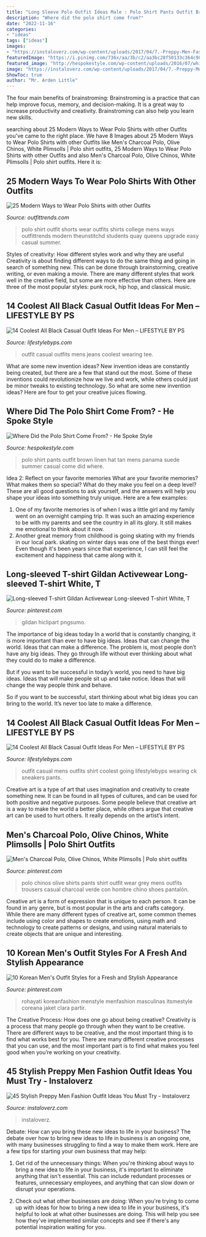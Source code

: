 ```yaml
---
title: "Long Sleeve Polo Outfit Ideas Male : Polo Shirt Pants Outfit Brown Linen Hat Tan Mens Panama Suede Summer Casual Come Did Where"
description: "Where did the polo shirt come from?"
date: "2022-11-16"
categories:
- "ideas"
tags: ["ideas"]
images:
- "https://instaloverz.com/wp-content/uploads/2017/04/7.-Preppy-Men-Fashion.jpg"
featuredImage: "https://i.pinimg.com/736x/aa/3b/c2/aa3bc28f50133c364c98df8d8f62a3d6.jpg"
featured_image: "http://hespokestyle.com/wp-content/uploads/2016/07/white-polo-shirt-tan-linen-pants-panama-hat-brown-suede-loafers-mens-casual-summer-outfit-ideas-7.jpg"
image: "https://instaloverz.com/wp-content/uploads/2017/04/7.-Preppy-Men-Fashion.jpg"
ShowToc: true
author: "Mr. Arden Little"
---
```



The four main benefits of brainstroming:
Brainstroming is a practice that can help improve focus, memory, and decision-making. It is a great way to increase productivity and creativity. Brainstroming can also help you learn new skills.

	

		
searching about 25 Modern Ways to Wear Polo Shirts with other Outfits you've came to the right place. We have 8 Images about 25 Modern Ways to Wear Polo Shirts with other Outfits like Men&#039;s Charcoal Polo, Olive Chinos, White Plimsolls | Polo shirt outfits, 25 Modern Ways to Wear Polo Shirts with other Outfits and also Men&#039;s Charcoal Polo, Olive Chinos, White Plimsolls | Polo shirt outfits. Here it is:
		
    
## 25 Modern Ways To Wear Polo Shirts With Other Outfits

<img loading=lazy src="https://www.outfittrends.com/wp-content/uploads/2014/08/white-polo-shirt.jpg" onerror="this.onerror=null;this.src='https://tse3.mm.bing.net/th?id=OIP.dBrS5dclZ650D_7o6SaXKwHaLJ&amp;pid=15.1';" alt="25 Modern Ways to Wear Polo Shirts with other Outfits">

_Source: outfittrends.com_

>polo shirt outfit shorts wear outfits shirts college mens ways outfittrends modern theunstitchd students quay queens upgrade easy casual summer. 

	

Styles of creativity: How different styles work and why they are useful
Creativity is about finding different ways to do the same thing and going in search of something new. This can be done through brainstorming, creative writing, or even making a movie. There are many different styles that work well in the creative field, but some are more effective than others. Here are three of the most popular styles: punk rock, hip hop, and classical music.

    
## 14 Coolest All Black Casual Outfit Ideas For Men – LIFESTYLE BY PS

<img loading=lazy src="https://cdn.shopify.com/s/files/1/0162/2116/files/All_black_outfit_ideas_for_mentitled_design_8.jpg?v=1509700749" onerror="this.onerror=null;this.src='https://tse1.mm.bing.net/th?id=OIP.AqEEwfSDM2BFbRIRc2ypLQHaLG&amp;pid=15.1';" alt="14 Coolest All Black Casual Outfit Ideas For Men – LIFESTYLE BY PS">

_Source: lifestylebyps.com_

>outfit casual outfits mens jeans coolest wearing tee. 

	

What are some new invention ideas?
New invention ideas are constantly being created, but there are a few that stand out the most. Some of these inventions could revolutionize how we live and work, while others could just be minor tweaks to existing technology. So what are some new invention ideas? Here are four to get your creative juices flowing.

    
## Where Did The Polo Shirt Come From? - He Spoke Style

<img loading=lazy src="http://hespokestyle.com/wp-content/uploads/2016/07/white-polo-shirt-tan-linen-pants-panama-hat-brown-suede-loafers-mens-casual-summer-outfit-ideas-7.jpg" onerror="this.onerror=null;this.src='https://tse1.mm.bing.net/th?id=OIP.71HqtRLPCWStzswcZgoFVgHaLH&amp;pid=15.1';" alt="Where Did the Polo Shirt Come From? - He Spoke Style">

_Source: hespokestyle.com_

>polo shirt pants outfit brown linen hat tan mens panama suede summer casual come did where. 

	

Idea 2: Reflect on your favorite memories
What are your favorite memories? What makes them so special? What do they make you feel on a deep level? These are all good questions to ask yourself, and the answers will help you shape your ideas into something truly unique. Here are a few examples: 
1. One of my favorite memories is of when I was a little girl and my family went on an overnight camping trip. It was such an amazing experience to be with my parents and see the country in all its glory. It still makes me emotional to think about it now. 
2. Another great memory from childhood is going skating with my friends in our local park. skating on winter days was one of the best things ever! Even though it's been years since that experience, I can still feel the excitement and happiness that came along with it. 

    
## Long-sleeved T-shirt Gildan Activewear Long-sleeved T-shirt White, T

<img loading=lazy src="https://i.pinimg.com/736x/aa/3b/c2/aa3bc28f50133c364c98df8d8f62a3d6.jpg" onerror="this.onerror=null;this.src='https://tse3.mm.bing.net/th?id=OIP.0tm1nMjA1XULZkj9QvKLTAHaJQ&amp;pid=15.1';" alt="Long-sleeved T-shirt Gildan Activewear Long-sleeved T-shirt White, T">

_Source: pinterest.com_

>gildan hiclipart pngsumo. 

	

The importance of big ideas today
In a world that is constantly changing, it is more important than ever to have big ideas. Ideas that can change the world. Ideas that can make a difference.
The problem is, most people don’t have any big ideas. They go through life without ever thinking about what they could do to make a difference.

But if you want to be successful in today’s world, you need to have big ideas. Ideas that will make people sit up and take notice. Ideas that will change the way people think and behave.

So if you want to be successful, start thinking about what big ideas you can bring to the world. It’s never too late to make a difference.

    
## 14 Coolest All Black Casual Outfit Ideas For Men – LIFESTYLE BY PS

<img loading=lazy src="https://cdn.shopify.com/s/files/1/0162/2116/files/All_black_outfit_ideas_for_mentitled_design_7.jpg?v=1509700746" onerror="this.onerror=null;this.src='https://tse2.mm.bing.net/th?id=OIP.zXpj7LVQ13XBknWtXBwSKwHaLG&amp;pid=15.1';" alt="14 Coolest All Black Casual Outfit Ideas For Men – LIFESTYLE BY PS">

_Source: lifestylebyps.com_

>outfit casual mens outfits shirt coolest going lifestylebyps wearing ck sneakers pants. 

	

Creative art is a type of art that uses imagination and creativity to create something new. It can be found in all types of cultures, and can be used for both positive and negative purposes. Some people believe that creative art is a way to make the world a better place, while others argue that creative art can be used to hurt others. It really depends on the artist’s intent.

    
## Men&#039;s Charcoal Polo, Olive Chinos, White Plimsolls | Polo Shirt Outfits

<img loading=lazy src="https://i.pinimg.com/originals/ef/55/5b/ef555b4a494f1c9065791f00a182eaba.jpg" onerror="this.onerror=null;this.src='https://tse3.mm.bing.net/th?id=OIP.AmfTTqlPiY4tT2ab4JfZggHaU7&amp;pid=15.1';" alt="Men&#039;s Charcoal Polo, Olive Chinos, White Plimsolls | Polo shirt outfits">

_Source: pinterest.com_

>polo chinos olive shirts pants shirt outfit wear grey mens outfits trousers casual charcoal verde con hombre chino shoes pantalón. 

	

Creative art is a form of expression that is unique to each person. It can be found in any genre, but is most popular in the arts and crafts category. While there are many different types of creative art, some common themes include using color and shapes to create emotions, using math and technology to create patterns or designs, and using natural materials to create objects that are unique and interesting.

    
## 10 Korean Men&#039;s Outfit Styles For A Fresh And Stylish Appearance

<img loading=lazy src="https://i.pinimg.com/originals/73/05/87/730587022f61d5551d76e84131c48c59.jpg" onerror="this.onerror=null;this.src='https://tse3.mm.bing.net/th?id=OIP.sxcgmPGW7qBCpg32xoau7QHaLH&amp;pid=15.1';" alt="10 Korean Men&#039;s Outfit Styles for a Fresh and Stylish Appearance">

_Source: pinterest.com_

>rohayati koreanfashion menstyle menfashion masculinas itsmestyle coreana jaket clara partir. 

	

The Creative Process: How does one go about being creative?
Creativity is a process that many people go through when they want to be creative. There are different ways to be creative, and the most important thing is to find what works best for you. There are many different creative processes that you can use, and the most important part is to find what makes you feel good when you’re working on your creativity.

    
## 45 Stylish Preppy Men Fashion Outfit Ideas You Must Try - Instaloverz

<img loading=lazy src="https://instaloverz.com/wp-content/uploads/2017/04/7.-Preppy-Men-Fashion.jpg" onerror="this.onerror=null;this.src='https://tse4.mm.bing.net/th?id=OIP.HSYSnWMI74MS7io13hbWVgHaLG&amp;pid=15.1';" alt="45 Stylish Preppy Men Fashion Outfit Ideas You Must Try - Instaloverz">

_Source: instaloverz.com_

>instaloverz. 

	

Debate: How can you bring these new ideas to life in your business?
The debate over how to bring new ideas to life in business is an ongoing one, with many businesses struggling to find a way to make them work. Here are a few tips for starting your own business that may help: 
1. Get rid of the unnecessary things: When you're thinking about ways to bring a new idea to life in your business, it's important to eliminate anything that isn't essential. This can include redundant processes or features, unnecessary employees, and anything that can slow down or disrupt your operations. 

2. Check out what other businesses are doing: When you're trying to come up with ideas for how to bring a new idea to life in your business, it's helpful to look at what other businesses are doing. This will help you see how they've implemented similar concepts and see if there's any potential inspiration waiting for you.

